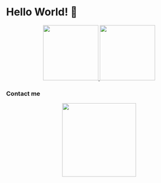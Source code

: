 
# Hello World! 👋

<p align="center">
  <a href="https://github.com/psycho-bs">
    <img height=150 src="https://github-readme-stats.vercel.app/api?username=psycho-bs&show_icons=false&theme=dark&hide_border=true" />
  </a>
  <a href="https://github.com/psycho-bs">
    <img height=150 src="https://github-readme-stats.vercel.app/api/top-langs/?username=psycho-bs&layout=compact&card_width=306&theme=dark&hide_title=false&langs_count=5&hide_border=true" />
  </a>
</p>

### Contact me
<p align="center">
  <a href="https://discord.gg/Hb8dp4Dq5b">
    <img height=200 src="https://lanyard.cnrad.dev/api/980421433081593886" />
  </a>
</p>
